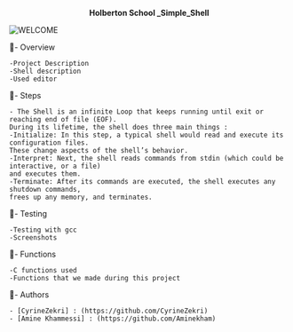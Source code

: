 <p style="text-align: center; font-weight: bold">Holberton School _Simple_Shell</p>

![WELCOME](https://i.pinimg.com/originals/9d/b9/71/9db9712c704dfba57ad2737bcf0de8a3.gif)

:round_pushpin:- Overview 

    -Project Description
    -Shell description
    -Used editor

:round_pushpin:- Steps 

    - The Shell is an infinite Loop that keeps running until exit or reaching end of file (EOF).
    During its lifetime, the shell does three main things : 
    -Initialize: In this step, a typical shell would read and execute its configuration files. 
    These change aspects of the shell’s behavior.
    -Interpret: Next, the shell reads commands from stdin (which could be interactive, or a file)
    and executes them.
    -Terminate: After its commands are executed, the shell executes any shutdown commands,
    frees up any memory, and terminates.


:pushpin:- Testing

    -Testing with gcc
    -Screenshots

:dart:- Functions

    -C functions used
    -Functions that we made during this project

:dart:- Authors

    - [CyrineZekri] : (https://github.com/CyrineZekri)
    - [Amine Khammessi] : (https://github.com/Aminekham)